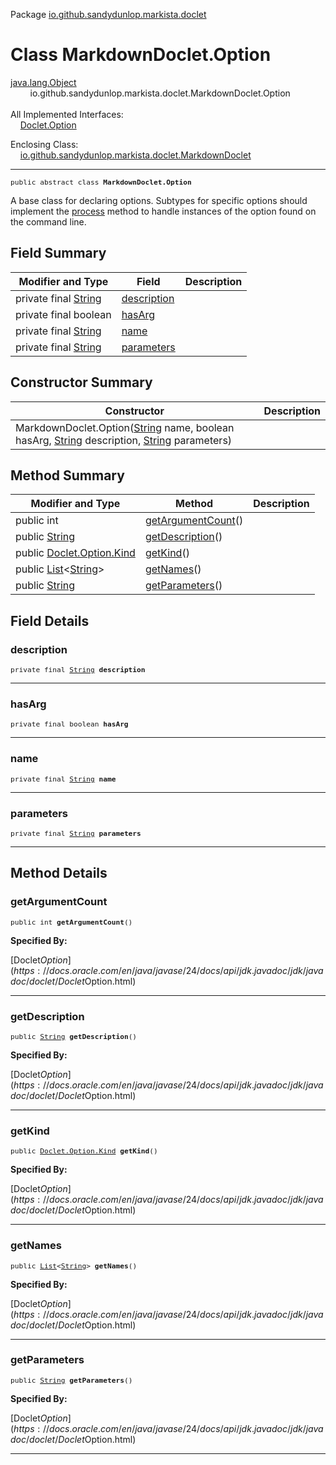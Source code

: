 Package [io.github.sandydunlop.markista.doclet](index.md)

# Class MarkdownDoclet.Option
[java.lang.Object](https://docs.oracle.com/en/java/javase/24/docs/api/java.base/java/lang/Object.html)<br/>
        io.github.sandydunlop.markista.doclet.MarkdownDoclet.Option<br/>
<br/>
All Implemented Interfaces:<br/>
    [Doclet.Option](https://docs.oracle.com/en/java/javase/24/docs/api/jdk.javadoc/jdk/javadoc/doclet/Doclet.Option.html)

Enclosing Class:<br/>
    [io.github.sandydunlop.markista.doclet.MarkdownDoclet](MarkdownDoclet.md)


----

<span style="font-family: monospace; font-size: 80%;">public abstract class __MarkdownDoclet.Option__</span>

A base class for declaring options.
Subtypes for specific options should implement
the [process](https://docs.oracle.com/en/java/javase/24/docs/api/jdk.javadoc/jdk/javadoc/doclet/Doclet.Option#process(java.lang.String,java.util.List).html) method
to handle instances of the option found on the
command line.


## Field Summary

| Modifier and Type                                                                                          | Field                       | Description |
|------------------------------------------------------------------------------------------------------------|-----------------------------|-------------|
| private final [String](https://docs.oracle.com/en/java/javase/24/docs/api/java.base/java/lang/String.html) | [description](#description) |             |
| private final boolean                                                                                      | [hasArg](#hasarg)           |             |
| private final [String](https://docs.oracle.com/en/java/javase/24/docs/api/java.base/java/lang/String.html) | [name](#name)               |             |
| private final [String](https://docs.oracle.com/en/java/javase/24/docs/api/java.base/java/lang/String.html) | [parameters](#parameters)   |             |



## Constructor Summary

| Constructor                                                                                                                                                                                                                                                                                                                                                 | Description |
|-------------------------------------------------------------------------------------------------------------------------------------------------------------------------------------------------------------------------------------------------------------------------------------------------------------------------------------------------------------|-------------|
| MarkdownDoclet.Option([String](https://docs.oracle.com/en/java/javase/24/docs/api/java.base/java/lang/String.html) name, boolean hasArg, [String](https://docs.oracle.com/en/java/javase/24/docs/api/java.base/java/lang/String.html) description, [String](https://docs.oracle.com/en/java/javase/24/docs/api/java.base/java/lang/String.html) parameters) |             |



## Method Summary

| Modifier and Type                                                                                                                                                                             | Method                                  | Description |
|-----------------------------------------------------------------------------------------------------------------------------------------------------------------------------------------------|-----------------------------------------|-------------|
| public int                                                                                                                                                                                    | [getArgumentCount](#getargumentcount)() |             |
| public [String](https://docs.oracle.com/en/java/javase/24/docs/api/java.base/java/lang/String.html)                                                                                           | [getDescription](#getdescription)()     |             |
| public [Doclet.Option.Kind](https://docs.oracle.com/en/java/javase/24/docs/api/jdk.javadoc/jdk/javadoc/doclet/Doclet.Option.Kind.html)                                                        | [getKind](#getkind)()                   |             |
| public [List](https://docs.oracle.com/en/java/javase/24/docs/api/java.base/java/util/List.html)<[String](https://docs.oracle.com/en/java/javase/24/docs/api/java.base/java/lang/String.html)> | [getNames](#getnames)()                 |             |
| public [String](https://docs.oracle.com/en/java/javase/24/docs/api/java.base/java/lang/String.html)                                                                                           | [getParameters](#getparameters)()       |             |



## Field Details

### description

<span style="font-family: monospace; font-size: 80%;">private final [String](https://docs.oracle.com/en/java/javase/24/docs/api/java.base/java/lang/String.html) __description__</span>




---

### hasArg

<span style="font-family: monospace; font-size: 80%;">private final boolean __hasArg__</span>




---

### name

<span style="font-family: monospace; font-size: 80%;">private final [String](https://docs.oracle.com/en/java/javase/24/docs/api/java.base/java/lang/String.html) __name__</span>




---

### parameters

<span style="font-family: monospace; font-size: 80%;">private final [String](https://docs.oracle.com/en/java/javase/24/docs/api/java.base/java/lang/String.html) __parameters__</span>




---


## Method Details

### getArgumentCount

<span style="font-family: monospace; font-size: 80%;">public int __getArgumentCount__()</span>



**Specified By:**

[Doclet$Option](https://docs.oracle.com/en/java/javase/24/docs/api/jdk.javadoc/jdk/javadoc/doclet/Doclet$Option.html)


---

### getDescription

<span style="font-family: monospace; font-size: 80%;">public [String](https://docs.oracle.com/en/java/javase/24/docs/api/java.base/java/lang/String.html) __getDescription__()</span>



**Specified By:**

[Doclet$Option](https://docs.oracle.com/en/java/javase/24/docs/api/jdk.javadoc/jdk/javadoc/doclet/Doclet$Option.html)


---

### getKind

<span style="font-family: monospace; font-size: 80%;">public [Doclet.Option.Kind](https://docs.oracle.com/en/java/javase/24/docs/api/jdk.javadoc/jdk/javadoc/doclet/Doclet.Option.Kind.html) __getKind__()</span>



**Specified By:**

[Doclet$Option](https://docs.oracle.com/en/java/javase/24/docs/api/jdk.javadoc/jdk/javadoc/doclet/Doclet$Option.html)


---

### getNames

<span style="font-family: monospace; font-size: 80%;">public [List](https://docs.oracle.com/en/java/javase/24/docs/api/java.base/java/util/List.html)<[String](https://docs.oracle.com/en/java/javase/24/docs/api/java.base/java/lang/String.html)> __getNames__()</span>



**Specified By:**

[Doclet$Option](https://docs.oracle.com/en/java/javase/24/docs/api/jdk.javadoc/jdk/javadoc/doclet/Doclet$Option.html)


---

### getParameters

<span style="font-family: monospace; font-size: 80%;">public [String](https://docs.oracle.com/en/java/javase/24/docs/api/java.base/java/lang/String.html) __getParameters__()</span>



**Specified By:**

[Doclet$Option](https://docs.oracle.com/en/java/javase/24/docs/api/jdk.javadoc/jdk/javadoc/doclet/Doclet$Option.html)


---

